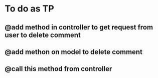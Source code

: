 To do as TP
===========

@add method in controller to get request from user to delete comment
-
@add methon on model to delete comment
-
@call this method from controller
-